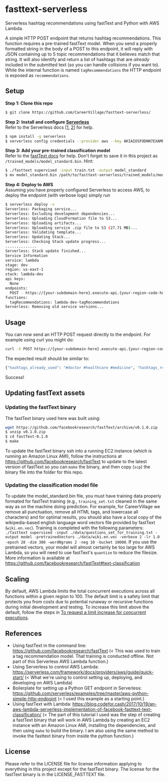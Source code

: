 <!--
title: fastText prediction in Python for Serverless AWS
description: HTTP POST endpoint returns topic recommendations using a fastText model.
layout: Doc
-->
# fasttext-serverless
Serverless hashtag recommendations using fastText and Python with AWS Lambda.

A simple HTTP POST endpoint that returns hashtag recommendations. This function requires a pre-trained fastText model. When you send a properly formatted string in the body of a POST to this endpoint, it will reply with JSON containing up to 5 topic recommendations that it believes match that string. It will also identify and return a list of hashtags that are *already* included in the submitted text (so you can handle collisions if you want to). While the internal function is named `tagRecommendations` the HTTP endpoint is exposed as `recommendations`.


## Setup

**Step 1: Clone this repo**

```bash
$ git clone https://github.com/CareerVillage/fasttext-serverless/
```

**Step 2: Install and configure [Serverless](https://serverless.com/)**  
Refer to the Serverless docs [[1](https://serverless.com/framework/docs/providers/aws/guide/installation/), [2](https://serverless.com/framework/docs/providers/aws/guide/installation/)] for help.

```bash
$ npm install -g serverless
$ serverless config credentials --provider aws --key AKIAIOSFODNN7EXAMPLE --secret wJalrXUtnFEMI/K7MDENG/bPxRfiCYEXAMPLEKEY
```

**Step 3: Add your pre-trained classification model**  
Refer to the [fastText docs](https://fasttext.cc/docs/en/cheatsheet.html) for help. Don't forget to save it in this project as `/trained_models/model_standard.bin`. Hint:

```bash
$ ./fasttext supervised -input train.txt -output model_standard
$ mv model_standard.bin /path/to/fasttext-serverless/trained_models/model_standard.bin
```

**Step 4: Deploy to AWS**  
Assuming you have properly configured Serverless to access AWS, to deploy the endpoint (with verbose logs) simply run

```bash
$ serverless deploy -v
Serverless: Packaging service...
Serverless: Excluding development dependencies...
Serverless: Uploading CloudFormation file to S3...
Serverless: Uploading artifacts...
Serverless: Uploading service .zip file to S3 (27.71 MB)...
Serverless: Validating template...
Serverless: Updating Stack...
Serverless: Checking Stack update progress...
..............
Serverless: Stack update finished...
Service Information
service: lambda
stage: dev
region: us-east-1
stack: lambda-dev
api keys:
  None
endpoints:
  POST - https://{your-subdomain-here}.execute-api.{your-region-code-here}.amazonaws.com/dev/recommendations
functions:
  tagRecommendations: lambda-dev-tagRecommendations
Serverless: Removing old service versions...
```


## Usage

You can now send an HTTP POST request directly to the endpoint. For example using curl you might do:

```bash
curl -X POST https://{your-subdomain-here}.execute-api.{your-region-code-here}.amazonaws.com/dev/recommendations --data '{ "text": "What should I do in the evenings and weekends during high school to become a pediatrician? I want to become a doctor after college so that I can help children recover from terrible diseases and illnesses. #doctor #medicine" }'
```

The expected result should be similar to:

```bash
{"hashtags_already_used": "#doctor #healthcare #medicine", "hashtags_recommended": "('__label__doctor 0.662109 __label__pediatrician 0.0585938 __label__medicine 0.015625 __label__pre-med 0.0136719 __label__surgeon 0.0136719\\n', '')"}
```
Success!

## Updating fastText assets

### Updating the fastText binary
The fastText binary used here was built using:

```bash
wget https://github.com/facebookresearch/fastText/archive/v0.1.0.zip
$ unzip v0.1.0.zip
$ cd fastText-0.1.0
$ make
```

To update the fastText binary ssh into a running EC2 instance (which is running an Amazon Linux AMI), follow the instructions at https://github.com/facebookresearch/fastText to update to the latest version of fastText so you can `make` the binary, and then copy (`scp`) the binary file into the folder for this repo.

### Updating the classification model file
To update the model_standard.bin file, you must have training data properly formated for fastText training (e.g., `training_set.txt` cleaned in the same way as on the machine doing prediction. For example, for CareerVillage we remove all punctuation, remove all HTML tags, and lowercase all characters) and for optimal results, you should also have a local copy of the wikipedia-based english language word vectors file provided by fastText (`wiki.en.vec`). Training is completed with the following parameters: `./fasttext supervised -input ./data/questions_set_for_training.txt -output model -pretrainedVectors ./data/wiki.en.vec -verbose 2 -lr 1.0 -epoch 20 -dim 300 -wordNgrams 2 -neg 10 -bucket 10000`. If you use the pretrained vectors, your model will almost certainly be too large for AWS Lambda, so you will need to use fastText's `quantize` to reduce the filesize. More information is available at https://github.com/facebookresearch/fastText#text-classification 


## Scaling

By default, AWS Lambda limits the total concurrent executions across all functions within a given region to 100. The default limit is a safety limit that protects you from costs due to potential runaway or recursive functions during initial development and testing. To increase this limit above the default, follow the steps in [To request a limit increase for concurrent executions](http://docs.aws.amazon.com/lambda/latest/dg/concurrent-executions.html#increase-concurrent-executions-limit).


## References

- Using fastText in the command line: https://github.com/facebookresearch/fastText (< This was used to train a tag recommendation model. That training is conducted offline. Not part of this Serverless AWS Lambda function.)
- Using Serverless to control AWS Lambda: https://serverless.com/framework/docs/providers/aws/guide/quick-start/ (< What we're using to control setting up, deploying, and developing on AWS Lambda)
- Boilerplate for setting up a Python GET endpoint in Serverless: https://github.com/serverless/examples/tree/master/aws-python-simple-http-endpoint (< I used this example as a starting point.)
- Using fastText with Lambda: https://blog.codefor.cash/2017/10/19/an-aws-lambda-serverless-implementation-of-facebook-fasttext-text-classification/ (< The part of this tutorial I used was the step of creating a fastText binary that will work in AWS Lambda by creating an EC2 instance with an Amazon Linux AMI, installing the dependencies, and then using `make` to build the binary. I am also using the same method to invoke the fasttext binary from inside the python function.)


## License
Please refer to the LICENSE file for license information applying to everything in this project except for the fastText binary. The license for the fastText binary is in the LICENSE_FASTTEXT file.
